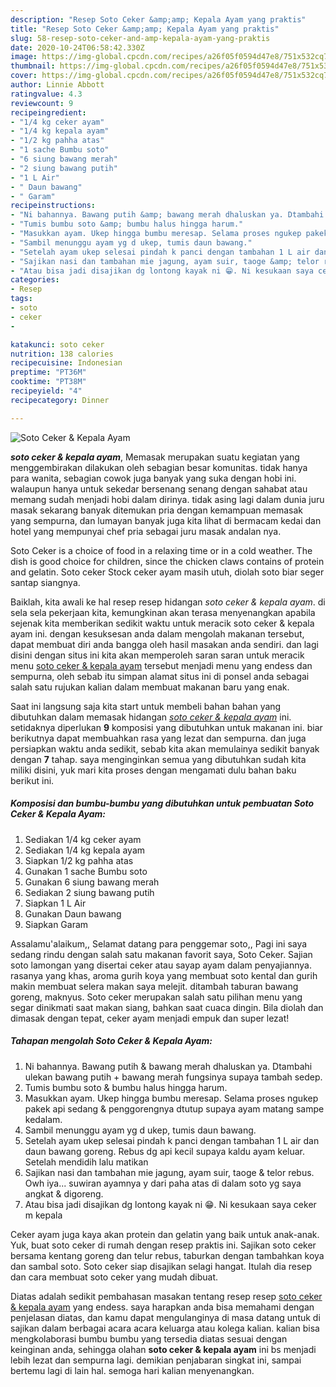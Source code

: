 ```yaml
---
description: "Resep Soto Ceker &amp;amp; Kepala Ayam yang praktis"
title: "Resep Soto Ceker &amp;amp; Kepala Ayam yang praktis"
slug: 58-resep-soto-ceker-and-amp-kepala-ayam-yang-praktis
date: 2020-10-24T06:58:42.330Z
image: https://img-global.cpcdn.com/recipes/a26f05f0594d47e8/751x532cq70/soto-ceker-kepala-ayam-foto-resep-utama.jpg
thumbnail: https://img-global.cpcdn.com/recipes/a26f05f0594d47e8/751x532cq70/soto-ceker-kepala-ayam-foto-resep-utama.jpg
cover: https://img-global.cpcdn.com/recipes/a26f05f0594d47e8/751x532cq70/soto-ceker-kepala-ayam-foto-resep-utama.jpg
author: Linnie Abbott
ratingvalue: 4.3
reviewcount: 9
recipeingredient:
- "1/4 kg ceker ayam"
- "1/4 kg kepala ayam"
- "1/2 kg pahha atas"
- "1 sache Bumbu soto"
- "6 siung bawang merah"
- "2 siung bawang putih"
- "1 L Air"
- " Daun bawang"
- " Garam"
recipeinstructions:
- "Ni bahannya. Bawang putih &amp; bawang merah dhaluskan ya. Dtambahi ulekan bawang putih + bawang merah fungsinya supaya tambah sedep."
- "Tumis bumbu soto &amp; bumbu halus hingga harum."
- "Masukkan ayam. Ukep hingga bumbu meresap. Selama proses ngukep pakek api sedang &amp; penggorengnya dtutup supaya ayam matang sampe kedalam."
- "Sambil menunggu ayam yg d ukep, tumis daun bawang."
- "Setelah ayam ukep selesai pindah k panci dengan tambahan 1 L air dan daun bawang goreng. Rebus dg api kecil supaya kaldu ayam keluar. Setelah mendidih lalu matikan"
- "Sajikan nasi dan tambahan mie jagung, ayam suir, taoge &amp; telor rebus. Owh iya... suwiran ayamnya y dari paha atas di dalam soto yg saya angkat &amp; digoreng."
- "Atau bisa jadi disajikan dg lontong kayak ni 😁. Ni kesukaan saya ceker m kepala"
categories:
- Resep
tags:
- soto
- ceker
- 

katakunci: soto ceker  
nutrition: 138 calories
recipecuisine: Indonesian
preptime: "PT36M"
cooktime: "PT38M"
recipeyield: "4"
recipecategory: Dinner

---
```



![Soto Ceker &amp; Kepala Ayam](https://img-global.cpcdn.com/recipes/a26f05f0594d47e8/751x532cq70/soto-ceker-kepala-ayam-foto-resep-utama.jpg)

<b><i>soto ceker &amp; kepala ayam</i></b>, Memasak merupakan suatu kegiatan yang menggembirakan dilakukan oleh sebagian besar komunitas. tidak hanya para wanita, sebagian cowok juga banyak yang suka dengan hobi ini. walaupun hanya untuk sekedar bersenang senang dengan sahabat atau memang sudah menjadi hobi dalam dirinya. tidak asing lagi dalam dunia juru masak sekarang banyak ditemukan pria dengan kemampuan memasak yang sempurna, dan lumayan banyak juga kita lihat di bermacam kedai dan hotel yang mempunyai chef pria sebagai juru masak andalan nya.

Soto Ceker is a choice of food in a relaxing time or in a cold weather. The dish is good choice for children, since the chicken claws contains of protein and gelatin. Soto ceker Stock ceker ayam masih utuh, diolah soto biar seger santap siangnya.

Baiklah, kita awali ke hal resep resep hidangan <i>soto ceker &amp; kepala ayam</i>. di sela sela pekerjaan kita, kemungkinan akan terasa menyenangkan apabila sejenak kita memberikan sedikit waktu untuk meracik soto ceker &amp; kepala ayam ini. dengan kesuksesan anda dalam mengolah makanan tersebut, dapat membuat diri anda bangga oleh hasil masakan anda sendiri. dan lagi disini dengan situs ini kita akan memperoleh saran saran untuk meracik menu <u>soto ceker &amp; kepala ayam</u> tersebut menjadi menu yang endess dan sempurna, oleh sebab itu simpan alamat situs ini di ponsel anda sebagai salah satu rujukan kalian dalam membuat makanan baru yang enak.


Saat ini langsung saja kita start untuk membeli bahan bahan yang dibutuhkan dalam memasak hidangan <u><i>soto ceker &amp; kepala ayam</i></u> ini. setidaknya diperlukan <b>9</b> komposisi yang dibutuhkan untuk makanan ini. biar berikutnya dapat membuahkan rasa yang lezat dan sempurna. dan juga persiapkan waktu anda sedikit, sebab kita akan memulainya sedikit banyak dengan <b>7</b> tahap. saya menginginkan semua yang dibutuhkan sudah kita miliki disini, yuk mari kita proses dengan mengamati dulu bahan baku berikut ini.

<!--inarticleads1-->

##### Komposisi dan bumbu-bumbu yang dibutuhkan untuk pembuatan Soto Ceker &amp; Kepala Ayam:

1. Sediakan 1/4 kg ceker ayam
1. Sediakan 1/4 kg kepala ayam
1. Siapkan 1/2 kg pahha atas
1. Gunakan 1 sache Bumbu soto
1. Gunakan 6 siung bawang merah
1. Sediakan 2 siung bawang putih
1. Siapkan 1 L Air
1. Gunakan  Daun bawang
1. Siapkan  Garam


Assalamu&#39;alaikum,, Selamat datang para penggemar soto,, Pagi ini saya sedang rindu dengan salah satu makanan favorit saya, Soto Ceker. Sajian soto lamongan yang disertai ceker atau sayap ayam dalam penyajiannya. rasanya yang khas, aroma gurih koya yang membuat soto kental dan gurih makin membuat selera makan saya melejit. ditambah taburan bawang goreng, maknyus. Soto ceker merupakan salah satu pilihan menu yang segar dinikmati saat makan siang, bahkan saat cuaca dingin. Bila diolah dan dimasak dengan tepat, ceker ayam menjadi empuk dan super lezat! 

<!--inarticleads2-->

##### Tahapan mengolah Soto Ceker &amp; Kepala Ayam:

1. Ni bahannya. Bawang putih &amp; bawang merah dhaluskan ya. Dtambahi ulekan bawang putih + bawang merah fungsinya supaya tambah sedep.
1. Tumis bumbu soto &amp; bumbu halus hingga harum.
1. Masukkan ayam. Ukep hingga bumbu meresap. Selama proses ngukep pakek api sedang &amp; penggorengnya dtutup supaya ayam matang sampe kedalam.
1. Sambil menunggu ayam yg d ukep, tumis daun bawang.
1. Setelah ayam ukep selesai pindah k panci dengan tambahan 1 L air dan daun bawang goreng. Rebus dg api kecil supaya kaldu ayam keluar. Setelah mendidih lalu matikan
1. Sajikan nasi dan tambahan mie jagung, ayam suir, taoge &amp; telor rebus. Owh iya... suwiran ayamnya y dari paha atas di dalam soto yg saya angkat &amp; digoreng.
1. Atau bisa jadi disajikan dg lontong kayak ni 😁. Ni kesukaan saya ceker m kepala


Ceker ayam juga kaya akan protein dan gelatin yang baik untuk anak-anak. Yuk, buat soto ceker di rumah dengan resep praktis ini. Sajikan soto ceker bersama kentang goreng dan telur rebus, taburkan dengan tambahkan koya dan sambal soto. Soto ceker siap disajikan selagi hangat. Itulah dia resep dan cara membuat soto ceker yang mudah dibuat. 

Diatas adalah sedikit pembahasan masakan tentang resep resep <u>soto ceker &amp; kepala ayam</u> yang endess. saya harapkan anda bisa memahami dengan penjelasan diatas, dan kamu dapat mengulanginya di masa datang untuk di sajikan dalam berbagai acara acara keluarga atau kolega kalian. kalian bisa mengkolaborasi bumbu bumbu yang tersedia diatas sesuai dengan keinginan anda, sehingga olahan <b>soto ceker &amp; kepala ayam</b> ini bs menjadi lebih lezat dan sempurna lagi. demikian penjabaran singkat ini, sampai bertemu lagi di lain hal. semoga hari kalian menyenangkan.
